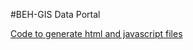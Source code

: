 #BEH-GIS Data Portal

[Code to generate html and javascript files](https://github.com/beh-gis/data-portal)
